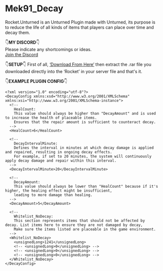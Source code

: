 # Mek91_Decay
Rocket.Unturned is an Unturned Plugin made with Unturned, its purpose is to reduce the life of all kinds of items that players can place over time and decay them.

👇**MY DISCORD**👇  
Please indicate any shortcomings or ideas.  
[Join the Discord](https://discord.gg/Fc3UjkUK5T)

👇**SETUP**👇
First of all, [‘Download From Here’](https://github.com/Mek91/Mek91_Decay/releases/download/mek91_decay.v1.0.0.0/Mek91_Decay.Version1.0.0.0.rar) then extract the .rar file you downloaded directly into the ‘Rocket’ in your server file and that's it.

👇**EXAMPLE PLUGIN CONFIG**👇
```
<?xml version="1.0" encoding="utf-8"?>
<DecayConfig xmlns:xsd="http://www.w3.org/2001/XMLSchema" xmlns:xsi="http://www.w3.org/2001/XMLSchema-instance">
  <!-- 
    HealCount: 
    This value should always be higher than "DecayAmount" and is used to increase the health of placeable items.
    Ensures that the repair amount is sufficient to counteract decay.
  -->
  <HealCount>6</HealCount> 
  
  <!-- 
    DecayIntervalMinute: 
    Defines the interval in minutes at which decay damage is applied and repaired, resulting in ongoing decay effects. 
    For example, if set to 20 minutes, the system will continuously apply decay damage and repair within this interval.
  -->
  <DecayIntervalMinute>20</DecayIntervalMinute>
  
  <!-- 
    DecayAmount: 
    This value should always be lower than "HealCount" because if it's higher, the healing effect might be insufficient,
    leading to more damage than healing.
  -->
  <DecayAmount>5</DecayAmount>
  
  <!-- 
    Whitelist_NoDecay: 
    This section represents items that should not be affected by decay. List items here to ensure they are not damaged by decay,
    Make sure the items listed are placeable in the game environment.
  -->
  <Whitelist_NoDecay>
    <unsignedLong>1241</unsignedLong>
    <!-- <unsignedLong>0</unsignedLong> -->
    <!-- <unsignedLong>0</unsignedLong> -->
    <!-- <unsignedLong>0</unsignedLong> -->
  </Whitelist_NoDecay>
</DecayConfig>

```
